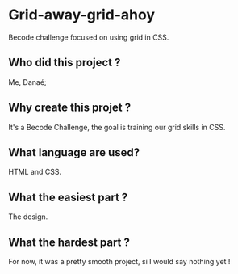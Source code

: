 # Grid-away-grid-ahoy
Becode challenge focused on using grid in CSS.

## **Who did this project ?**

Me, Danaé;

## **Why create this projet ?**

It's a Becode Challenge, the goal is training our grid skills in CSS.

## **What language are used?**

HTML and CSS.

## **What the easiest part ?**

The design.

## **What the hardest part ?**

For now, it was a pretty smooth project, si I would say nothing yet !
